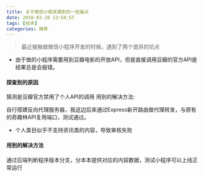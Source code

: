 ```yaml
---
title: 关于微信小程序遇到的一些痛点
date: 2018-03-28 13:54:57
tags: [技术]
categories: 推荐
---
```


> 最近接触做微信小程序开发的时候，遇到了两个诡异的坑点
* 由于做的小程序需要用到豆瓣电影的开放API，但是直接调用豆瓣的官方API是结果总是会报错。
#### 探查到的原因
猜测是豆瓣官方禁用了个人API的调用
用到的解决方法:
<!-- more -->
自行搭建反向代理服务器，我这边后来通过Express新开路由做代理转发，与原有的奇趣林API复用端口，测试通过。
* 个人类目似乎不支持资讯类的内容，导致审核失败
#### 用到的解决方法
通过后端判断程序版本分支，分本本提供对应的内容数据，测试小程序可以上线正常运行